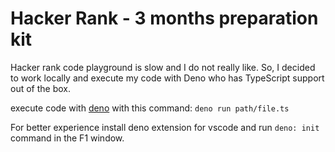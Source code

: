 # Hacker Rank - 3 months preparation kit

Hacker rank code playground is slow and I do not really like.
So, I decided to work locally and execute my code with Deno who has
TypeScript support out of the box.

execute code with [deno](https://deno.land/#installation) with this command:
`deno run path/file.ts`

For better experience install deno extension for vscode
and run ```deno: init``` command in the F1 window.